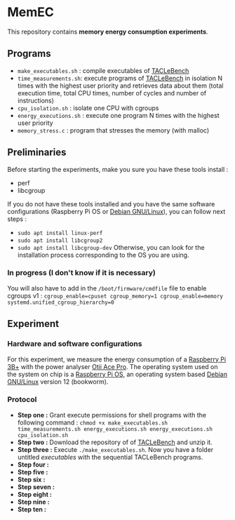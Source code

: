 # MemEC
This repository contains **memory energy consumption experiments**.

## Programs 

- ```make_executables.sh``` : compile executables of [TACLeBench](http://dx.doi.org/10.4230/OASIcs.WCET.2016.2) 
- ```time_measurements.sh```: execute programs of [TACLeBench](http://dx.doi.org/10.4230/OASIcs.WCET.2016.2) in isolation N times with the highest user priority and retrieves data about them (total execution time, total CPU times, number of cycles and number of instructions)
- ```cpu_isolation.sh``` : isolate one CPU with cgroups
- ```energy_executions.sh``` : execute one program N times with the highest user priority
- ```memory_stress.c``` : program that stresses the memory (with malloc)


## Preliminaries

Before starting the experiments, make you sure you have these tools install :
- perf
- libcgroup

If you do not have these tools installed and you have the same software configurations (Raspberry Pi OS or [Debian GNU/Linux](https://www.debian.org/)), you can follow next steps : 
- ```sudo apt install linux-perf```
- ```sudo apt install libcgroup2```
- ```sudo apt install libcgroup-dev```
Otherwise, you can look for the installation process corresponding to the OS you are using.

### In progress (I don't know if it is necessary)
You will also have to add in the ```/boot/firmware/cmdfile``` file to enable cgroups v1 :
```cgroup_enable=cpuset cgroup_memory=1 cgroup_enable=memory systemd.unified_cgroup_hierarchy=0 ```

## Experiment

### Hardware and software configurations

For this experiment, we measure the energy consumption of a [Raspberry Pi 3B+](https://www.raspberrypi.com/products/raspberry-pi-3-model-b-plus/) with the power analyser [Otii Ace Pro](https://www.qoitech.com/otii-ace/).
The operating system used on the system on chip is a [Raspberry Pi OS](https://www.raspberrypi.com/software/), an operating system based [Debian GNU/Linux](https://www.debian.org/) version 12 (bookworm).

### Protocol

- **Step one :** Grant execute permissions for shell programs with the following command :
  ```chmod +x make_executables.sh time_measurements.sh energy_executions.sh energy_executions.sh cpu_isolation.sh```
- **Step two :** Download the repository of of [TACLeBench](http://dx.doi.org/10.4230/OASIcs.WCET.2016.2) and unzip it.
- **Step three :** Execute ```./make_executables.sh```. Now you have a folder untitled _executables_ with the sequential TACLeBench programs.
- **Step four :** 
- **Step five :**
- **Step six :**
- **Step seven :**
- **Step eight :**
- **Step nine :**
- **Step ten :**
